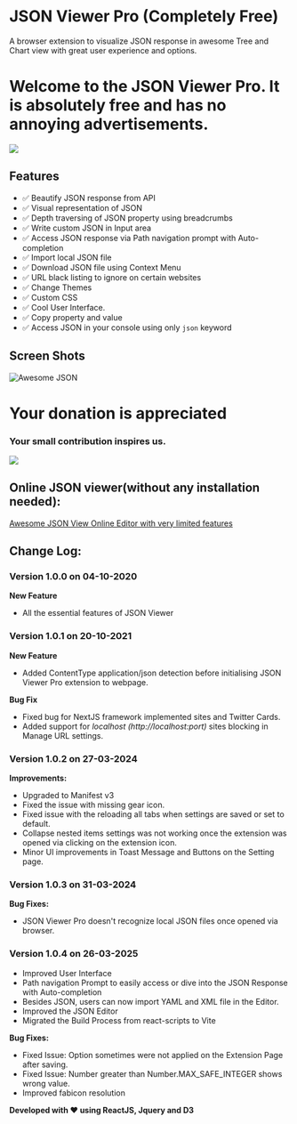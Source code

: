 # JSON Viewer Pro (Completely Free)

A browser extension to visualize JSON response in awesome Tree and Chart view with great user experience and options.

# Welcome to the JSON Viewer Pro. It is absolutely free and has no annoying advertisements.

[![](https://raw.githubusercontent.com/rbrahul/Awesome-JSON-Viewer/master/chrome-web-store.png)](https://chrome.google.com/webstore/detail/json-viewer-pro/eifflpmocdbdmepbjaopkkhbfmdgijcc)

## Features

-   ✅ Beautify JSON response from API
-   ✅ Visual representation of JSON
-   ✅ Depth traversing of JSON property using breadcrumbs
-   ✅ Write custom JSON in Input area
-   ✅ Access JSON response via Path navigation prompt with Auto-completion
-   ✅ Import local JSON file
-   ✅ Download JSON file using Context Menu
-   ✅ URL black listing to ignore on certain websites
-   ✅ Change Themes
-   ✅ Custom CSS
-   ✅ Cool User Interface.
-   ✅ Copy property and value
-   ✅ Access JSON in your console using only `json` keyword

## Screen Shots

![Awesome JSON](https://raw.githubusercontent.com/rbrahul/Awesome-JSON/master/awesome-json-slideshow.gif 'Awesome JSON an awesome Chrome extension to assist development')

# Your donation is appreciated

### Your small contribution inspires us.

[![](https://www.paypalobjects.com/en_US/DK/i/btn/btn_donateCC_LG.gif)](https://www.paypal.com/donate?hosted_button_id=VQLQGCRJAAF3L)

## Online JSON viewer(without any installation needed):

[Awesome JSON View Online Editor with very limited features](https://rbrahul.github.io/Awesome-JSON-Viewer/# 'Awesome JSON Viewer')

## Change Log:

### Version 1.0.0 on 04-10-2020

**New Feature**

-   All the essential features of JSON Viewer

### Version 1.0.1 on 20-10-2021

**New Feature**

-   Added ContentType application/json detection before initialising JSON Viewer Pro extension to webpage.

**Bug Fix**

-   Fixed bug for NextJS framework implemented sites and Twitter Cards.
-   Added support for _localhost (http://localhost:port)_ sites blocking in Manage URL settings.

### Version 1.0.2 on 27-03-2024

**Improvements:**

-   Upgraded to Manifest v3
-   Fixed the issue with missing gear icon.
-   Fixed issue with the reloading all tabs when settings are saved or set to default.
-   Collapse nested items settings was not working once the extension was opened via clicking on the extension icon.
-   Minor UI improvements in Toast Message and Buttons on the Setting page.

### Version 1.0.3 on 31-03-2024

**Bug Fixes:**

-   JSON Viewer Pro doesn't recognize local JSON files once opened via browser.

### Version 1.0.4 on 26-03-2025

-   Improved User Interface
-   Path navigation Prompt to easily access or dive into the JSON Response with Auto-completion
-   Besides JSON, users can now import YAML and XML file in the Editor.
-   Improved the JSON Editor
-   Migrated the Build Process from react-scripts to Vite

**Bug Fixes:**

-   Fixed Issue: Option sometimes were not applied on the Extension Page after saving.
-   Fixed Issue: Number greater than Number.MAX_SAFE_INTEGER shows wrong value.
-   Improved fabicon resolution

**Developed with ♥ using ReactJS, Jquery and D3**
